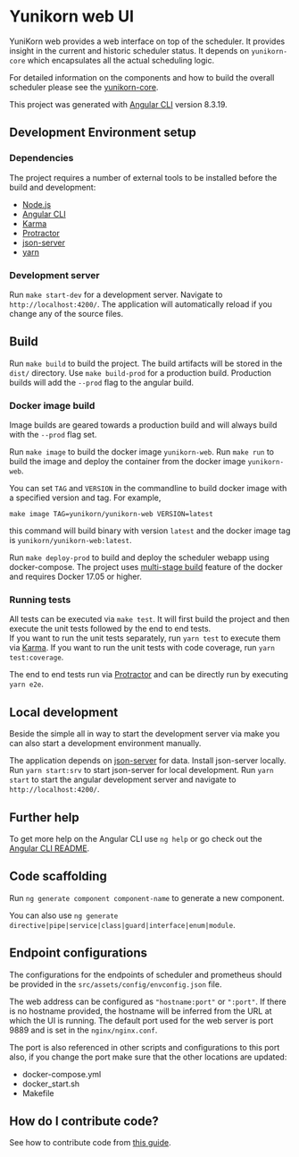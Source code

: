 # Yunikorn web UI
YuniKorn web provides a web interface on top of the scheduler. It provides insight in the current and historic scheduler status.
It depends on `yunikorn-core` which encapsulates all the actual scheduling logic.

For detailed information on the components and how to build the overall scheduler please see the [yunikorn-core](https://github.com/apache/incubator-yunikorn-core).

This project was generated with [Angular CLI](https://github.com/angular/angular-cli) version 8.3.19.

## Development Environment setup
### Dependencies
The project requires a number of external tools to be installed before the build and development:
- [Node.js](https://nodejs.org/en/)
- [Angular CLI](https://github.com/angular/angular-cli)
- [Karma](https://karma-runner.github.io)
- [Protractor](http://www.protractortest.org/)
- [json-server](https://www.npmjs.com/package/json-server)
- [yarn](https://www.npmjs.com/package/yarn)

### Development server

Run `make start-dev` for a development server. Navigate to `http://localhost:4200/`. The application will automatically reload if you change any of the source files.

## Build

Run `make build` to build the project. The build artifacts will be stored in the `dist/` directory. Use `make build-prod` for a production build.
Production builds will add the `--prod` flag to the angular build.

### Docker image build
Image builds are geared towards a production build and will always build with the `--prod` flag set.

Run `make image` to build the docker image `yunikorn-web`. 
Run `make run` to build the image and deploy the container from the docker image `yunikorn-web`.

You can set `TAG` and `VERSION` in the commandline to build docker image with a specified version and tag. For example,
```
make image TAG=yunikorn/yunikorn-web VERSION=latest
```
this command will build binary with version `latest` and the docker image tag is `yunikorn/yunikorn-web:latest`.

Run `make deploy-prod` to build and deploy the scheduler webapp using docker-compose.
The project uses [multi-stage build](https://docs.docker.com/develop/develop-images/multistage-build/) feature of the docker and requires Docker 17.05 or higher.

### Running tests

All tests can be executed via `make test`. It will first build the project and then execute the unit tests followed by the end to end tests.  
If you want to run the unit tests separately, run `yarn test` to execute them via [Karma](https://karma-runner.github.io). If you want to run the unit tests with code coverage, run `yarn test:coverage`.

The end to end tests run via [Protractor](http://www.protractortest.org/) and can be directly run by executing `yarn e2e`.

## Local development
Beside the simple all in way to start the development server via make you can also start a development environment manually. 

The application depends on [json-server](https://www.npmjs.com/package/json-server) for data. Install json-server locally. Run `yarn start:srv` to start json-server for local development.
Run `yarn start` to start the angular development server and navigate to `http://localhost:4200/`.

## Further help
To get more help on the Angular CLI use `ng help` or go check out the [Angular CLI README](https://github.com/angular/angular-cli/blob/master/README.md).

## Code scaffolding
Run `ng generate component component-name` to generate a new component.

You can also use `ng generate directive|pipe|service|class|guard|interface|enum|module`.

## Endpoint configurations
The configurations for the endpoints of scheduler and prometheus should be provided in the `src/assets/config/envconfig.json` file.

The web address can be configured as `"hostname:port"` or `":port"`. If there is no hostname provided, the hostname will be inferred from the URL at which the UI is running.
The default port used for the web server is port 9889 and is set in the `nginx/nginx.conf`. 

The port is also referenced in other scripts and configurations to this port also, if you change the port make sure that the other locations are updated:
- docker-compose.yml
- docker_start.sh
- Makefile

## How do I contribute code?

See how to contribute code from [this guide](docs/how-to-contribute.md).
